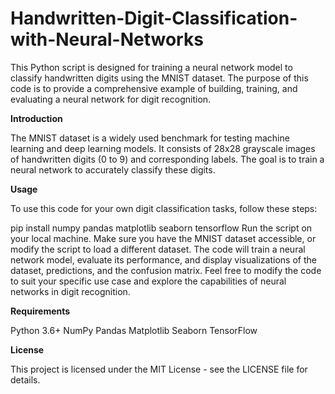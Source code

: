# Handwritten-Digit-Classification-with-Neural-Networks
This Python script is designed for training a neural network model to classify handwritten digits using the MNIST dataset. The purpose of this code is to provide a comprehensive example of building, training, and evaluating a neural network for digit recognition.

**Introduction**

The MNIST dataset is a widely used benchmark for testing machine learning and deep learning models. It consists of 28x28 grayscale images of handwritten digits (0 to 9) and corresponding labels. The goal is to train a neural network to accurately classify these digits.

**Usage**

To use this code for your own digit classification tasks, follow these steps:

pip install numpy pandas matplotlib seaborn tensorflow
Run the script on your local machine. Make sure you have the MNIST dataset accessible, or modify the script to load a different dataset.
The code will train a neural network model, evaluate its performance, and display visualizations of the dataset, predictions, and the confusion matrix.
Feel free to modify the code to suit your specific use case and explore the capabilities of neural networks in digit recognition.

**Requirements**

Python 3.6+
NumPy
Pandas
Matplotlib
Seaborn
TensorFlow

**License**

This project is licensed under the MIT License - see the LICENSE file for details.




